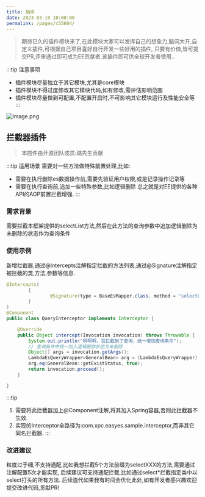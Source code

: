 ```yaml
---
title: 插件
date: 2023-03-18 10:00:00
permalink: /pages/c55604/
---
```

> 期待已久的插件模块来了,在此模块大家可以发挥自己的想象力,脑洞大开,自定义插件,可根据自己项目喜好自行开发一些好用的插件, 只要有价值,皆可提交PR,评审通过即可成为EE贡献者,该插件即可供全球开发者使用..

:::tip 注意事项
- 插件模块尽量独立于其它模块,尤其是core模块
- 插件模块不得过度修改其它模块代码,如有修改,需评估影响范围
- 插件模块尽量做到可配置,不配置开启时,不可影响其它模块运行及性能安全等
:::
  
![image.png](https://iknow.hs.net/9c6b157d-4b22-4099-b110-92e318de1d6d.png)

## 拦截器插件

> 本插件由开源团队成员:璐先生贡献

:::tip 适用场景
需要对一些方法做特殊前置处理,比如:
- 需要在执行删除es数据操作前,需要先验证用户权限,或是记录操作记录等
- 需要在执行查询前,追加一些特殊参数,比如逻辑删除
总之就是对EE提供的各种API的AOP前置拦截增强.
:::

  
### 需求背景

需要拦截本框架提供的selectList方法,然后在此方法的查询参数中追加逻辑删除为未删除的状态作为查询条件

### 使用示例

新增拦截器,通过@Intercepts注解指定拦截的方法列表,通过@Signature注解指定被拦截的类,方法,参数等信息.

```java
@Intercepts(
        {
                @Signature(type = BaseEsMapper.class, method = "selectList", args = {LambdaEsQueryWrapper.class}),
        }
)
@Component
public class QueryInterceptor implements Interceptor {

    @Override
    public Object intercept(Invocation invocation) throws Throwable {
        System.out.println("啊啊啊，我拦截到了查询，统一增加查询条件");
        // 查询条件中统一加入逻辑删除状态为未删除
        Object[] args = invocation.getArgs();
        LambdaEsQueryWrapper<GeneralBean> arg = (LambdaEsQueryWrapper) args[0];
        arg.eq(GeneralBean::getExistStatus, true);
        return invocation.proceed();
    }

}
```

:::tip 
1. 需要将此拦截器加上@Component注解,将其加入Spring容器,否则此拦截器不生效.
1. 实现的Interceptor全路径为:com.xpc.easyes.sample.interceptor,而非其它同名拦截器.
:::
   
### 改进建议

粒度过于细,不支持通配,比如我想拦截5个方法前缀为selectXXX的方法,需要通过注解配置5次才能实现,
后续建议可支持通配拦截,比如通过select*拦截指定类中以select打头的所有方法. 后续迭代如果我有时间会优化此处,如有开发者感兴趣欢迎提交改进代码,贡献PR!